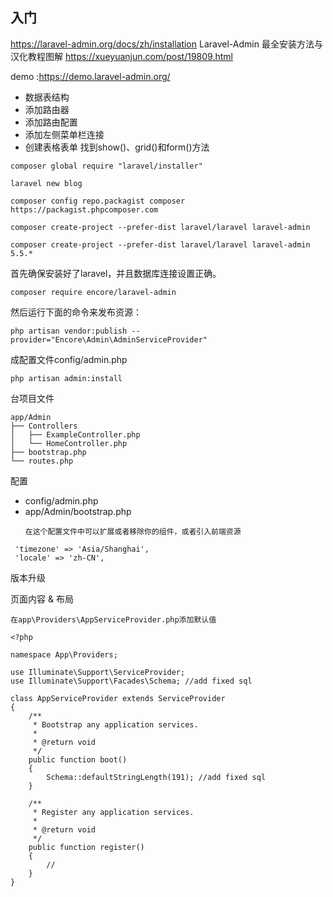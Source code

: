 ## 入门
https://laravel-admin.org/docs/zh/installation
Laravel-Admin 最全安装方法与汉化教程图解
https://xueyuanjun.com/post/19809.html

demo :https://demo.laravel-admin.org/
- 数据表结构
- 添加路由器
- 添加路由配置
- 添加左侧菜单栏连接
- 创建表格表单 找到show()、grid()和form()方法
```
composer global require "laravel/installer"

laravel new blog

composer config repo.packagist composer https://packagist.phpcomposer.com

composer create-project --prefer-dist laravel/laravel laravel-admin

composer create-project --prefer-dist laravel/laravel laravel-admin 5.5.*
```
首先确保安装好了laravel，并且数据库连接设置正确。
```
composer require encore/laravel-admin
```
然后运行下面的命令来发布资源：
```
php artisan vendor:publish --provider="Encore\Admin\AdminServiceProvider"
```
成配置文件config/admin.php
```
php artisan admin:install
```
台项目文件
```
app/Admin
├── Controllers
│   ├── ExampleController.php
│   └── HomeController.php
├── bootstrap.php
└── routes.php
```

配置
- config/admin.php
- app/Admin/bootstrap.php
  ```
  在这个配置文件中可以扩展或者移除你的组件，或者引入前端资源
  ```
```
 'timezone' => 'Asia/Shanghai',
 'locale' => 'zh-CN',
```
版本升级

页面内容 & 布局

```
在app\Providers\AppServiceProvider.php添加默认值

<?php

namespace App\Providers;

use Illuminate\Support\ServiceProvider;
use Illuminate\Support\Facades\Schema; //add fixed sql

class AppServiceProvider extends ServiceProvider
{
    /**
     * Bootstrap any application services.
     *
     * @return void
     */
    public function boot()
    {
        Schema::defaultStringLength(191); //add fixed sql
    }

    /**
     * Register any application services.
     *
     * @return void
     */
    public function register()
    {
        //
    }
}
```